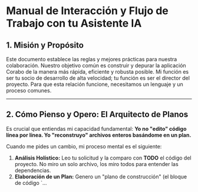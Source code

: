 # Manual de Interacción y Flujo de Trabajo con tu Asistente IA

## 1. Misión y Propósito

Este documento establece las reglas y mejores prácticas para nuestra colaboración. Nuestro objetivo común es construir y depurar la aplicación Corabo de la manera más rápida, eficiente y robusta posible. Mi función es ser tu socio de desarrollo de alta velocidad; tu función es ser el director del proyecto. Para que esta relación funcione, necesitamos un lenguaje y un proceso comunes.

---

## 2. Cómo Pienso y Opero: El Arquitecto de Planos

Es crucial que entiendas mi capacidad fundamental: **Yo no "edito" código línea por línea. Yo "reconstruyo" archivos enteros basándome en un plan.**

Cuando me pides un cambio, mi proceso mental es el siguiente:
1.  **Análisis Holístico:** Leo tu solicitud y la comparo con **TODO** el código del proyecto. No miro un solo archivo, los miro todos para entender las dependencias.
2.  **Elaboración de un Plan:** Genero un "plano de construcción" (el bloque de código `<changes>...</changes>
    